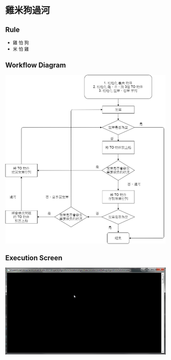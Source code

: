 ﻿# 雞米狗過河

## Rule
- 雞 怕 狗
- 米 怕 雞

## Workflow Diagram
![Workflow Diagram](https://github.com/0x0001F36D/Algorithms.Solution/blob/master/Algorithms.Solution/Homework/Class%201/Workflow%20Diagram.png)

## Execution Screen
![Workflow Diagram](https://github.com/0x0001F36D/Algorithms.Solution/blob/master/Algorithms.Solution/Homework/Class%201/runtime.gif)
